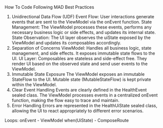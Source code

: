 How To Code Following MAD Best Practices
1. Unidirectional Data Flow (UDF)
   Event Flow: User interactions generate events that are sent to the ViewModel via the onEvent function.
   State Management: The ViewModel processes these events, performs any necessary business logic or side effects, and updates its internal state.
   State Observation: The UI layer observes the uiState exposed by the ViewModel and updates its composables accordingly.
2. Separation of Concerns
   ViewModel: Handles all business logic, state management, and side effects. It exposes immutable state flows to the UI.
   UI Layer: Composables are stateless and side-effect free. They render UI based on the observed state and send user events to the ViewModel.
3. Immutable State Exposure
   The ViewModel exposes an immutable StateFlow<HealthUiState> to the UI.
   Mutable state (MutableStateFlow) is kept private within the ViewModel.
4. Clear Event Handling
   Events are clearly defined in the HealthEvent sealed class.
   The ViewModel processes events in a centralized onEvent function, making the flow easy to trace and maintain.
5. Error Handling
   Errors are represented in the HealthUiState sealed class, allowing the UI to react appropriately to different error scenarios.

Loops:
onEvent - ViewModel
when(UiState) - ComposeRoute